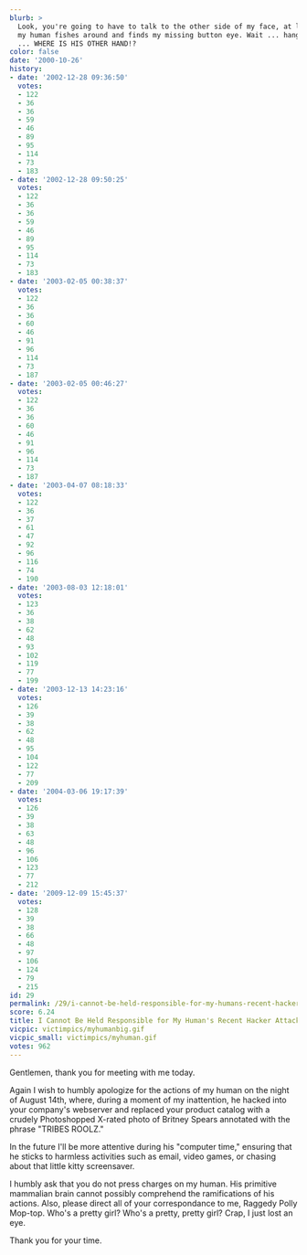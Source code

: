 ```yaml
---
blurb: >
  Look, you're going to have to talk to the other side of my face, at least until
  my human fishes around and finds my missing button eye. Wait ... hang on a moment
  ... WHERE IS HIS OTHER HAND!?
color: false
date: '2000-10-26'
history:
- date: '2002-12-28 09:36:50'
  votes:
  - 122
  - 36
  - 36
  - 59
  - 46
  - 89
  - 95
  - 114
  - 73
  - 183
- date: '2002-12-28 09:50:25'
  votes:
  - 122
  - 36
  - 36
  - 59
  - 46
  - 89
  - 95
  - 114
  - 73
  - 183
- date: '2003-02-05 00:38:37'
  votes:
  - 122
  - 36
  - 36
  - 60
  - 46
  - 91
  - 96
  - 114
  - 73
  - 187
- date: '2003-02-05 00:46:27'
  votes:
  - 122
  - 36
  - 36
  - 60
  - 46
  - 91
  - 96
  - 114
  - 73
  - 187
- date: '2003-04-07 08:18:33'
  votes:
  - 122
  - 36
  - 37
  - 61
  - 47
  - 92
  - 96
  - 116
  - 74
  - 190
- date: '2003-08-03 12:18:01'
  votes:
  - 123
  - 36
  - 38
  - 62
  - 48
  - 93
  - 102
  - 119
  - 77
  - 199
- date: '2003-12-13 14:23:16'
  votes:
  - 126
  - 39
  - 38
  - 62
  - 48
  - 95
  - 104
  - 122
  - 77
  - 209
- date: '2004-03-06 19:17:39'
  votes:
  - 126
  - 39
  - 38
  - 63
  - 48
  - 96
  - 106
  - 123
  - 77
  - 212
- date: '2009-12-09 15:45:37'
  votes:
  - 128
  - 39
  - 38
  - 66
  - 48
  - 97
  - 106
  - 124
  - 79
  - 215
id: 29
permalink: /29/i-cannot-be-held-responsible-for-my-humans-recent-hacker-attack-on-your-server/
score: 6.24
title: I Cannot Be Held Responsible for My Human's Recent Hacker Attack on Your Server
vicpic: victimpics/myhumanbig.gif
vicpic_small: victimpics/myhuman.gif
votes: 962
---
```


Gentlemen, thank you for meeting with me today.

Again I wish to humbly apologize for the actions of my human on the
night of August 14th, where, during a moment of my inattention, he
hacked into your company's webserver and replaced your product catalog
with a crudely Photoshopped X-rated photo of Britney Spears annotated
with the phrase "TRIBES ROOLZ."

In the future I'll be more attentive during his "computer time,"
ensuring that he sticks to harmless activities such as email, video
games, or chasing about that little kitty screensaver.

I humbly ask that you do not press charges on my human. His primitive
mammalian brain cannot possibly comprehend the ramifications of his
actions. Also, please direct all of your correspondance to me, Raggedy
Polly Mop-top. Who's a pretty girl? Who's a pretty, pretty girl? Crap, I
just lost an eye.

Thank you for your time.